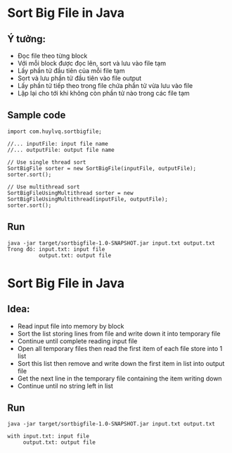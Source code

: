 # Sort Big File in Java
## Ý tưởng:
  - Đọc file theo từng block
  - Với mỗi block được đọc lên, sort và lưu vào file tạm
  - Lấy phần tử đầu tiên của mỗi file tạm
  - Sort và lưu phần tử đầu tiên vào file output
  - Lấy phần tử tiếp theo trong file chứa phần tử vừa lưu vào file
  - Lặp lại cho tới khi không còn phần tử nào trong các file tạm

## Sample code
```
import com.huylvq.sortbigfile;

//... inputFile: input file name
//... outputFile: output file name

// Use single thread sort
SortBigFile sorter = new SortBigFile(inputFile, outputFile);
sorter.sort();

// Use multithread sort
SortBigFileUsingMultithread sorter = new SortBigFileUsingMultithread(inputFile, outputFile);
sorter.sort();
```
## Run
```
java -jar target/sortbigfile-1.0-SNAPSHOT.jar input.txt output.txt
Trong đó: input.txt: input file
          output.txt: output file
```

# Sort Big File in Java
## Idea:
  - Read input file into memory by block
  - Sort the list storing lines from file and write down it into temporary file
  - Continue until complete reading input file
  - Open all temporary files then read the first item of each file store into 1 list
  - Sort this list then remove and write down the first item in list into output file
  - Get the next line in the temporary file containing the item writing down
  - Continue until no string left in list

## Run
```
java -jar target/sortbigfile-1.0-SNAPSHOT.jar input.txt output.txt

with input.txt: input file
     output.txt: output file
```
  
